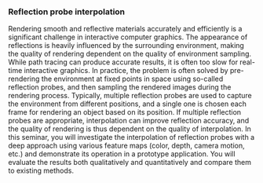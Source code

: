 ### Reflection probe interpolation

Rendering smooth and reflective materials accurately and efficiently is a significant challenge in interactive
computer graphics. The appearance of reflections is heavily influenced by the surrounding environment, making
the quality of rendering dependent on the quality of environment sampling. While path tracing can produce
accurate results, it is often too slow for real-time interactive graphics. In practice, the problem is often solved by
pre-rendering the environment at fixed points in space using so-called reflection probes, and then sampling the
rendered images during the rendering process. Typically, multiple reflection probes are used to capture the
environment from different positions, and a single one is chosen each frame for rendering an object based on its
position. If multiple reflection probes are appropriate, interpolation can improve reflection accuracy, and the
quality of rendering is thus dependent on the quality of interpolation. In this seminar, you will investigate the
interpolation of reflection probes with a deep approach using various feature maps (color, depth, camera motion,
etc.) and demonstrate its operation in a prototype application. You will evaluate the results both qualitatively
and quantitatively and compare them to existing methods.
